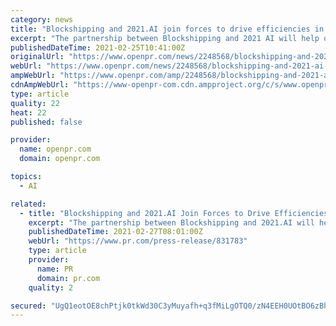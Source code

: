 ```yaml
---
category: news
title: "Blockshipping and 2021.AI join forces to drive efficiencies in the global container shipping industry with Artificial Intelligence"
excerpt: "The partnership between Blockshipping and 2021 AI will help overcome a 40 year old industry challenge Using AI the two companies will materially improve operational efficiency for marine container terminals while reducing the CO2 footprint for the shipping industry 2021"
publishedDateTime: 2021-02-25T10:41:00Z
originalUrl: "https://www.openpr.com/news/2248568/blockshipping-and-2021-ai-join-forces-to-drive-efficiencies"
webUrl: "https://www.openpr.com/news/2248568/blockshipping-and-2021-ai-join-forces-to-drive-efficiencies"
ampWebUrl: "https://www.openpr.com/amp/2248568/blockshipping-and-2021-ai-join-forces-to-drive-efficiencies"
cdnAmpWebUrl: "https://www-openpr-com.cdn.ampproject.org/c/s/www.openpr.com/amp/2248568/blockshipping-and-2021-ai-join-forces-to-drive-efficiencies"
type: article
quality: 22
heat: 22
published: false

provider:
  name: openpr.com
  domain: openpr.com

topics:
  - AI

related:
  - title: "Blockshipping and 2021.AI Join Forces to Drive Efficiencies in the Global Container Shipping Industry with Artificial Intelligence"
    excerpt: "The partnership between Blockshipping and 2021.AI will help overcome a 40-year old industry challenge. Using AI, the two companies will materially improve operational efficiency for marine container terminals while reducing the CO2 footprint for the shipping industry."
    publishedDateTime: 2021-02-27T08:01:00Z
    webUrl: "https://www.pr.com/press-release/831783"
    type: article
    provider:
      name: PR
      domain: pr.com
    quality: 2

secured: "UgQ1eotOE8chPtjk0tkWd30C3yMuyafh+q3fMiLgOTQ0/zN4EEH0UOtBO6zBh5Ytq++9hWAXV2XDjvNg05Ez6OuwG68yXqC8G4vyBTmok9qGVipjm4n1pxuAhXVv+UWltTcbnqYjVEHhHn/b4S8l0+YMsJpl5W0VzfQdaOMQx0piETHH7Pdv6WlQbOqd/zkTEDD6F/JjkTgz+nZlROigiMUni4+8rcN9LyJ/Giz5cLyz3z9Pp+N1tyy0bBaLtms6R0GcKHgc2anZz3V+n0ueSWnH85KJKt/gP2qdN6aFXxVzb66TBAu2pFTGtINTAi5Lu22sHHJfAUru7b1ZMxWugWaIEXBAT5mVMHnRnNGYNgo=;lAi0s9iksqXCEX+ODcZgYQ=="
---
```


